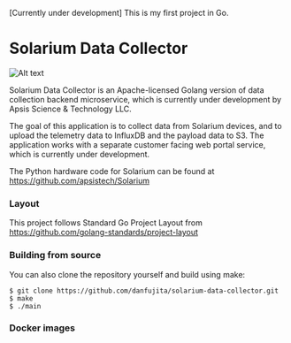 [Currently under development] This is my first project in Go. 

Solarium Data Collector
======
![Alt text](https://github.com/danfujita/solarium-golang/blob/master/web/public/logo.png)


Solarium Data Collector is an Apache-licensed Golang version of data collection backend microservice, which is currently under development by Apsis Science & Technology LLC. 

The goal of this application is to collect data from Solarium devices, and to upload the telemetry data to InfluxDB and the payload data to S3. 
The application works with a separate customer facing web portal service, which is currently under development. 

The Python hardware code for Solarium can be found at https://github.com/apsistech/Solarium

### Layout
This project follows Standard Go Project Layout from https://github.com/golang-standards/project-layout

### Building from source

You can also clone the repository yourself and build using make:

    $ git clone https://github.com/danfujita/solarium-data-collector.git
    $ make
    $ ./main

### Docker images

